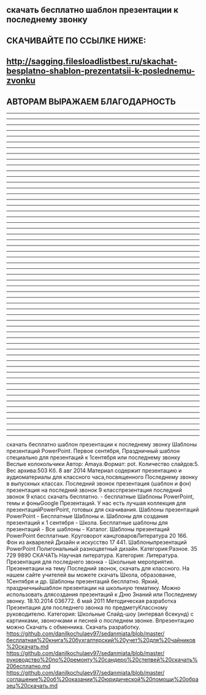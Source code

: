 скачать бесплатно шаблон презентации к последнему звонку
--------------------------------------------------
СКАЧИВАЙТЕ ПО ССЫЛКЕ НИЖЕ:
--------------------------------------------------
http://sagging.filesloadlistbest.ru/skachat-besplatno-shablon-prezentatsii-k-poslednemu-zvonku
--------------------------------------------------
АВТОРАМ ВЫРАЖАЕМ БЛАГОДАРНОСТЬ
--------------------------------------------------
--------------------------------------------------
--------------------------------------------------
--------------------------------------------------
--------------------------------------------------
--------------------------------------------------
--------------------------------------------------
--------------------------------------------------
--------------------------------------------------
--------------------------------------------------
--------------------------------------------------
--------------------------------------------------
--------------------------------------------------
--------------------------------------------------
--------------------------------------------------
--------------------------------------------------
--------------------------------------------------
--------------------------------------------------
--------------------------------------------------
--------------------------------------------------
--------------------------------------------------
--------------------------------------------------
--------------------------------------------------
--------------------------------------------------
--------------------------------------------------
--------------------------------------------------
--------------------------------------------------
--------------------------------------------------
--------------------------------------------------
--------------------------------------------------
--------------------------------------------------
--------------------------------------------------
--------------------------------------------------
--------------------------------------------------
--------------------------------------------------
--------------------------------------------------
--------------------------------------------------
--------------------------------------------------
--------------------------------------------------
--------------------------------------------------
--------------------------------------------------
--------------------------------------------------
--------------------------------------------------
--------------------------------------------------
--------------------------------------------------
--------------------------------------------------
--------------------------------------------------
--------------------------------------------------
--------------------------------------------------
--------------------------------------------------
--------------------------------------------------
--------------------------------------------------
--------------------------------------------------
--------------------------------------------------
--------------------------------------------------
--------------------------------------------------
--------------------------------------------------
--------------------------------------------------
скачать бесплатно шаблон презентации к последнему звонку Шаблоны презентаций PowerPoint. Первое сентября, Праздничный шаблон специально для презентаций к 1сентября или последнему звонку Веслые колокольчики Автор: Amaya.Формат: pot. Количество слайдов:5. Вес архива:503 Кб. 8 авг 2014  Материал содержит презентацию и аудиоматериалы для классного часа,посвященного Последнему звонку в выпускных классах.  Последний звонок презентация (шаблон и фон)  презентация на последний звонок 9 класспрезентация последний звонок 9 класс скачать бесплатно. - бесплатные Шаблоны PowerPoint, темы и фоныGoogle Презентаций. У нас есть лучшая коллекция для презентацийPowerPoint, готовых для скачивания. Шаблоны презентаций PowerPoint - Бесплатные Шаблоны и. Шаблоны для создания презентаций к 1 сентября - Школа. Бесплатные шаблоны для презентаций - Все шаблоны - Каталог. Шаблоны презентаций PowerPoint бесплатные.  Круговорот канцтоваровЛитература 20 166. Фон из акварелей Дизайн и искусство 17 441. Шаблоныпрезентаций PowerPoint  Полигональный разноцветный дизайн. Категория:Разное. 35 729 9890 СКАЧАТЬ  Научная литература. Категория: Литература.
Презентация для последнего звонка - Школьные мероприятия. Презенетации на тему Последний звонок, скачать для классного. На нашем сайте учителей вы можете скачать Школа, образование, 1Сентября и др. Шаблоны презентаций бесплатно.  Яркий, праздничныйшаблон презентации на школьную тематику. Можно использовать длясоздания презентаций к Дню Знаний или Последнему звонку. 18.10.2014 036772. 6 май 2011  Методическая разработка Презентация для последнего звонка по предметуКлассному руководителю. Категория: Школьные  Слайд-шоу (интервал 6секунд) с картинками, звоночками и песней о последнем звонке. Впрезентацию можно  Скачать с обменника. Скачать разработку.
https://github.com/danilkochulaev97/sedanmiata/blob/master/бесплатная%20книга%20бухгалтерский%20учет%20для%20чайников%20скачать.md
https://github.com/danilkochulaev97/sedanmiata/blob/master/руководство%20по%20ремонту%20сандеро%20степвей%20скачать%20бесплатно.md
https://github.com/danilkochulaev97/sedanmiata/blob/master/соглашение%20об%20оказании%20юридической%20помощи%20образец%20скачать.md